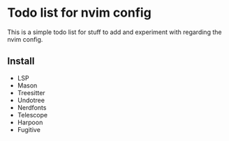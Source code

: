 # Todo list for nvim config

This is a simple todo list for stuff to add and experiment with regarding the nvim config.

## Install

- LSP
- Mason
- Treesitter
- Undotree
- Nerdfonts
- Telescope
- Harpoon
- Fugitive

